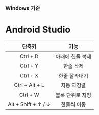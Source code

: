 ### Windows 기준
# Android Studio
| 단축키 | 기능 |
| :---: | :---: |
| Ctrl + D | 아래에 한줄 복제 |
| Ctrl + Y | 한줄 삭제 |
| Ctrl + X | 한줄 잘라내기 |
| Ctrl + Alt + L | 자동 재정렬|
| Ctrl + W | 블록 단위로 지정 |
| Alt + Shift + ↑ / ↓ | 한줄씩 이동 |
